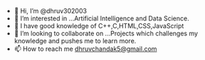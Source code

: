- 👋 Hi, I’m @dhruv302003
- 👀 I’m interested in ...Artificial Intelligence and Data Science.
- 🌱 I have good knowledge of C++,C,HTML,CSS,JavaScript
- 💞️ I’m looking to collaborate on ...Projects which challenges my knowledge and pushes me to learn more.
- 📫 How to reach me dhruvchandak5@gmail.com

<!---
dhruv302003/dhruv302003 is a ✨ special ✨ repository because its `README.md` (this file) appears on your GitHub profile.
You can click the Preview link to take a look at your changes.
--->
